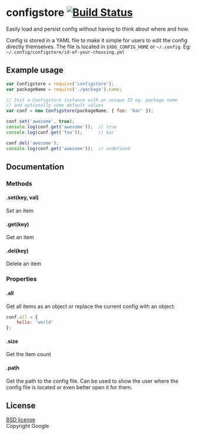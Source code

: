 # configstore [![Build Status](https://secure.travis-ci.org/yeoman/configstore.png?branch=master)](http://travis-ci.org/yeoman/configstore)

Easily load and persist config without having to think about where and how.

Config is stored in a YAML file to make it simple for users to edit the config directly themselves. The file is located in `$XDG_CONFIG_HOME` or `~/.config`. Eg: `~/.config/configstore/id-of-your-choosing.yml`


## Example usage

```js
var Configstore = require('configstore');
var packageName = require('./package').name;

// Init a Configstore instance with an unique ID eg. package name
// and optionally some default values
var conf = new Configstore(packageName, { foo: 'bar' });

conf.set('awesome', true);
console.log(conf.get('awesome'));  // true
console.log(conf.get('foo'));      // bar

conf.del('awesome');
console.log(conf.get('awesome'));  // undefined
```


## Documentation

### Methods

#### .set(key, val)

Set an item

#### .get(key)

Get an item

#### .del(key)

Delete an item

### Properties

#### .all

Get all items as an object or replace the current config with an object:

```js
conf.all = {
	hello: 'world'
};
```

#### .size

Get the item count

#### .path

Get the path to the config file. Can be used to show the user where the config file is located or even better open it for them.


## License

[BSD license](http://opensource.org/licenses/bsd-license.php)  
Copyright Google
